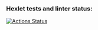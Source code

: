 ### Hexlet tests and linter status:
[![Actions Status](https://github.com/aendnn/frontend-project-lvl1/workflows/hexlet-check/badge.svg)](https://github.com/aendnn/frontend-project-lvl1/actions)